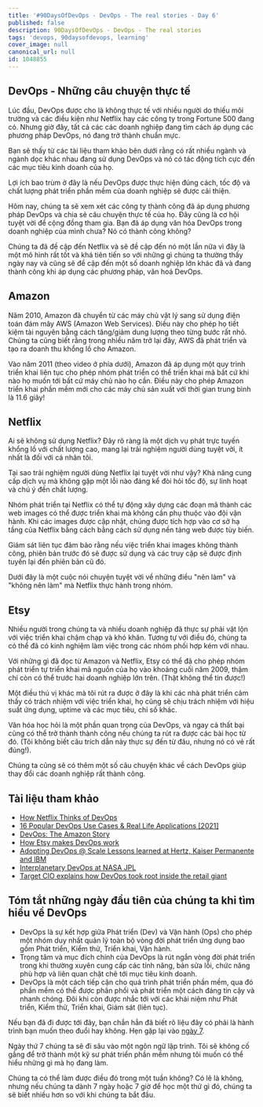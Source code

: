 ```yaml
---
title: '#90DaysOfDevOps - DevOps - The real stories - Day 6'
published: false
description: 90DaysOfDevOps - DevOps - The real stories
tags: 'devops, 90daysofdevops, learning'
cover_image: null
canonical_url: null
id: 1048855
---
```


## DevOps - Những câu chuyện thực tế

Lúc đầu, DevOps được cho là không thực tế với nhiều người do thiếu môi trường và các điều kiện như Netflix hay các công ty trong Fortune 500 đang có. Nhưng giờ đây, tất cả các các doanh nghiệp đang tìm cách áp dụng các phương pháp DevOps, nó đang trở thành chuẩn mực.

Bạn sẽ thấy từ các tài liệu tham khảo bên dưới rằng có rất nhiều ngành và ngành dọc khác nhau đang sử dụng DevOps và nó có tác động tích cực đến các mục tiêu kinh doanh của họ.

Lợi ích bao trùm ở đây là nếu DevOps được thực hiện đúng cách, tốc độ và chất lượng phát triển phần mềm của doanh nghiệp sẽ được cải thiện.

Hôm nay, chúng ta sẽ xem xét các công ty thành công đã áp dụng phương pháp DevOps và chia sẻ câu chuyện thực tế của họ. Đây cũng là cơ hội tuyệt vời để cộng đồng tham gia. Bạn đã áp dụng văn hóa DevOps trong doanh nghiệp của mình chưa? Nó có thành công không?

Chúng ta đã đề cập đến Netflix và sẽ đề cập đến nó một lần nữa vì đây là một mô hình rất tốt và khá tiên tiến so với những gì chúng ta thường thấy ngày nay và cũng sẽ đề cập đến một số doanh nghiệp lớn khác đã và đang thành công khi áp dụng các phương pháp, văn hoá DevOps.

## Amazon

Năm 2010, Amazon đã chuyển từ các máy chủ vật lý sang sử dụng điện toán đám mây AWS (Amazon Web Services). Điều này cho phép họ tiết kiệm tài nguyên bằng cách tăng/giảm dung lượng theo từng bước rất nhỏ. Chúng ta cũng biết rằng trong nhiều năm trở lại đây, AWS đã phát triển và tạo ra doanh thu khổng lồ cho Amazon.

Vào năm 2011 (theo video ở phía dưới), Amazon đã áp dụng một quy trình triển khai liên tục cho phép nhóm phát triển có thể triển khai mã bất cứ khi nào họ muốn tới bất cứ máy chủ nào họ cần. Điều này cho phép Amazon triển khai phần mềm mới cho các máy chủ sản xuất với thời gian trung bình là 11.6 giây!

## Netflix

Ai sẽ không sử dụng Netflix? Đây rõ ràng là một dịch vụ phát trực tuyến khổng lồ với chất lượng cao, mang lại trải nghiệm người dùng tuyệt vời, ít nhất là đối với cá nhân tôi.

Tại sao trải nghiệm người dùng Netflix lại tuyệt vời như vậy? Khả năng cung cấp dịch vụ mà không gặp một lỗi nào đáng kể đòi hỏi tốc độ, sự linh hoạt và chú ý đến chất lượng.

Nhóm phát triển tại Netflix có thể tự động xây dựng các đoạn mã thành các web images có thể được triển khai mà không cần phụ thuộc vào đội vận hành. Khi các images được cập nhật, chúng được tích hợp vào cơ sở hạ tầng của Netflix bằng cách bằng cách sử dụng nền tảng web được tùy biến.

Giám sát liên tục đảm bảo rằng nếu việc triển khai images không thành công, phiên bản trước đó sẽ được sử dụng và các truy cập sẽ được định tuyến lại đến phiên bản cũ đó.

Dưới đây là một cuộc nói chuyện tuyệt vời về những điều "nên làm" và "không nên làm" mà Netflix thực hành trong nhóm.

## Etsy

Nhiều người trong chúng ta và nhiều doanh nghiệp đã thực sự phải vật lộn với việc triển khai chậm chạp và khó khăn. Tương tự với điều đó, chúng ta có thể đã có kinh nghiệm làm việc trong các nhóm phối hợp kém với nhau.

Với những gì đã đọc từ Amazon và Netflix, Etsy có thể đã cho phép nhóm phát triển tự triển khai mã nguồn của họ vào khoảng cuối năm 2009, thậm chí còn có thể trước hai doanh nghiệp lớn trên. (Thật không thể tin được!)

Một điều thú vị khác mà tôi rút ra được ở đây là khi các nhà phát triển cảm thấy có trách nhiệm với việc triển khai, họ cũng sẽ chịu trách nhiệm với hiệu suất ứng dụng, uptime và các mục tiêu, chỉ số khác.

Văn hóa học hỏi là một phần quan trọng của DevOps, và ngay cả thất bại cũng có thể trở thành thành công nếu chúng ta rút ra được các bài học từ đó. (Tôi không biết câu trích dẫn này thực sự đến từ đâu, nhưng nó có vẻ rất đúng!).

Chúng ta cũng sẽ có thêm một số câu chuyện khác về cách DevOps giúp thay đổi các doanh nghiệp rất thành công.

## Tài liệu tham khảo

- [How Netflix Thinks of DevOps](https://www.youtube.com/watch?v=UTKIT6STSVM)
- [16 Popular DevOps Use Cases & Real Life Applications [2021]](https://www.upgrad.com/blog/devops-use-cases-applications/)
- [DevOps: The Amazon Story](https://www.youtube.com/watch?v=ZzLa0YEbGIY)
- [How Etsy makes DevOps work](https://www.networkworld.com/article/2886672/how-etsy-makes-devops-work.html)
- [Adopting DevOps @ Scale Lessons learned at Hertz, Kaiser Permanente and lBM](https://www.youtube.com/watch?v=gm18-gcgXRY)
- [Interplanetary DevOps at NASA JPL](https://www.usenix.org/conference/lisa16/technical-sessions/presentation/isla)
- [Target CIO explains how DevOps took root inside the retail giant](https://enterprisersproject.com/article/2017/1/target-cio-explains-how-devops-took-root-inside-retail-giant)

## Tóm tắt những ngày đầu tiên của chúng ta khi tìm hiểu về DevOps

- DevOps là sự kết hợp giữa Phát triển (Dev) và Vận hành (Ops) cho phép một nhóm duy nhất quản lý toàn bộ vòng đời phát triển ứng dụng bao gồm Phát triển, Kiểm thử, Triển khai, Vận hành.
- Trọng tâm và mục đích chính của DevOps là rút ngắn vòng đời phát triển trong khi thường xuyên cung cấp các tính năng, bản sửa lỗi, chức năng phù hợp và liên quan chặt chẽ tới mục tiêu kinh doanh.
- DevOps là một cách tiếp cận cho quá trình phát triển phần mềm, qua đó phần mềm có thể được phân phối và phát triển một cách đáng tin cậy và nhanh chóng. Đôi khi còn được nhắc tới với các khái niệm như Phát triển, Kiểm thử, Triển khai, Giám sát (liên tục).

Nếu bạn đã đi được tới đây, bạn chắn hẳn đã biết rõ liệu đây có phải là hành trình bạn muốn theo đuổi hay không. Hẹn gặp lại vào [ngày 7](day07.md).

Ngày thứ 7 chúng ta sẽ đi sâu vào một ngôn ngữ lập trình. Tôi sẽ không cố gắng để trở thành một kỹ sư phát triển phần mềm nhưng tôi muốn có thể hiểu những gì mà họ đang làm.

Chúng ta có thể làm được điều đó trong một tuần không? Có lẽ là không, nhưng nếu chúng ta dành 7 ngày hoặc 7 giờ để học một thứ gì đó, chúng ta sẽ biết nhiều hơn so với khi chúng ta bắt đầu.

